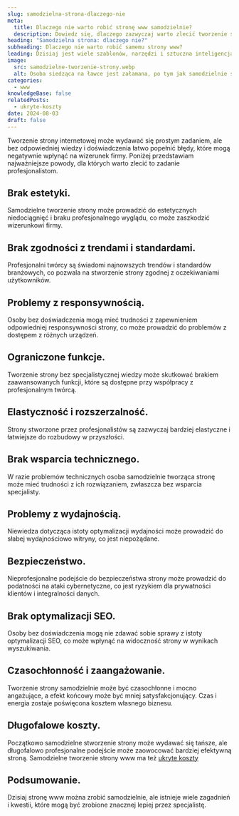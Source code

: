 ```yaml
---
slug: samodzielna-strona-dlaczego-nie
meta:
  title: Dlaczego nie warto robić stronę www samodzielnie?
  description: Dowiedz się, dlaczego zazwyczaj warto zlecić tworzenie strony internetowej specjalistom, zamiast robić to samodzielnie
heading: "Samodzielna strona: dlaczego nie?"
subheading: Dlaczego nie warto robić samemu strony www?
leading: Dzisiaj jest wiele szablonów, narzędzi i sztuczna inteligencja, które nakłaniają by działać samemu. Dlaczego to jednak nie zawsze dobry pomysł?
image:
  src: samodzielne-tworzenie-strony.webp
  alt: Osoba siedząca na ławce jest załamana, po tym jak samodzielnie stworzyła stronę www
categories:
  - www
knowledgeBase: false
relatedPosts:
  - ukryte-koszty
date: 2024-08-03
draft: false
---
```


Tworzenie strony internetowej może wydawać się prostym zadaniem, ale bez odpowiedniej wiedzy i doświadczenia łatwo popełnić błędy, które mogą negatywnie wpłynąć na wizerunek firmy. Poniżej przedstawiam najważniejsze powody, dla których warto zlecić to zadanie profesjonalistom.

## Brak estetyki.

Samodzielne tworzenie strony może prowadzić do estetycznych niedociągnięć i braku profesjonalnego wyglądu, co może zaszkodzić wizerunkowi firmy.

## Brak zgodności z trendami i standardami.

Profesjonalni twórcy są świadomi najnowszych trendów i standardów branżowych, co pozwala na stworzenie strony zgodnej z oczekiwaniami użytkowników.

## Problemy z responsywnością.

Osoby bez doświadczenia mogą mieć trudności z zapewnieniem odpowiedniej responsywności strony, co może prowadzić do problemów z dostępem z różnych urządzeń.

## Ograniczone funkcje.

Tworzenie strony bez specjalistycznej wiedzy może skutkować brakiem zaawansowanych funkcji, które są dostępne przy współpracy z profesjonalnym twórcą.

## Elastyczność i rozszerzalność.

Strony stworzone przez profesjonalistów są zazwyczaj bardziej elastyczne i łatwiejsze do rozbudowy w przyszłości.

## Brak wsparcia technicznego.

W razie problemów technicznych osoba samodzielnie tworząca stronę może mieć trudności z ich rozwiązaniem, zwłaszcza bez wsparcia specjalisty.

## Problemy z wydajnością.

Niewiedza dotycząca istoty optymalizacji wydajności może prowadzić do słabej wydajnościowo witryny, co jest niepożądane.

## Bezpieczeństwo.

Nieprofesjonalne podejście do bezpieczeństwa strony może prowadzić do podatności na ataki cybernetyczne, co jest ryzykiem dla prywatności klientów i integralności danych.

## Brak optymalizacji SEO.

Osoby bez doświadczenia mogą nie zdawać sobie sprawy z istoty optymalizacji SEO, co może wpłynąć na widoczność strony w wynikach wyszukiwania.

## Czasochłonność i zaangażowanie.

Tworzenie strony samodzielnie może być czasochłonne i mocno angażujące, a efekt końcowy może być mniej satysfakcjonujący. Czas i energia zostaje poświęcona kosztem własnego biznesu.

## Długofalowe koszty.

Początkowo samodzielne stworzenie strony może wydawać się tańsze, ale długofalowo profesjonalne podejście może zaowocować bardziej efektywną stroną.
Samodzielne tworzenie strony www ma też [ukryte koszty](/blog/ukryte-koszty/)

## Podsumowanie.

Dzisiaj stronę www można zrobić samodzielnie, ale istnieje wiele zagadnień i kwestii, które mogą być zrobione znacznej lepiej przez specjalistę.
